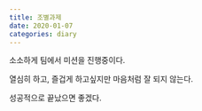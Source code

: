 ```yaml
---
title: 조별과제
date: 2020-01-07
categories: diary
---
```

소소하게 팀에서 미션을 진행중이다.

열심히 하고, 즐겁게 하고싶지만 마음처럼 잘 되지 않는다.

성공적으로 끝났으면 좋겠다.
